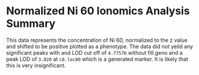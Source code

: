 # Normalized Ni 60 Ionomics Analysis Summary


This data represents the concentration of Ni 60, normalized to the z value and shifted to be positive plotted as a phenotype. 
The data did not yeild any significant peaks with and LOD cut off of `4.77576` without fill.geno and a peak LOD of  `3.020` at  `c8.loc80` which is a generated marker.
It is likely that this is very insignificant.
